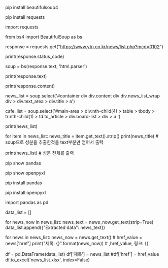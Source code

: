 pip install beautifulsoup4

pip install requests

import requests

from bs4 import BeautifulSoup as bs

response = requests.get("https://www.ytn.co.kr/news/list.php?mcd=0102")

print(response.status_code)

soup = bs(response.text, 'html.parser')

print(response.text)

print(response.content)

news_list = soup.select('#container  div  div.content  div  div.news_list_wrap  div > div.text_area > div.title > a')

cafe_list = soup.select('#main-area > div:nth-child(4) > table > tbody > tr:nth-child(1) > td.td_article > div.board-list > div > a ')

print(news_list)

for item in news_list:
    news_title = item.get_text().strip()
    print(news_title) # soup으로 성분을 추출한것을 text부분만 얻어서 출력

print(news_list) # 성분 전체를 출력

pip show pandas

pip show openpyxl

pip install pandas

pip install openpyxl

import pandas as pd

data_list = []

for news_now in news_list:
    news_text = news_now.get_text(strip=True)
    data_list.append({"Extracted data": news_text}) 

for news in news_list:
    news_now = news.get_text()
    # href_value = news['href']
    print("제목: {}".format(news_now)) # ,href_value, 링크: {}

df = pd.DataFrame(data_list)
df['제목'] = news_list
#df['href'] = href_value
df.to_excel('news_list.xlsx', index=False)



